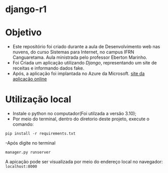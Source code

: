 # django-r1

# Objetivo
- Este repositório foi criado durante a aula de Desenvolvimento web nas nuvens, do curso Sistemas para Internet, no campus IFRN Canguaretama. Aula ministrada pelo professor Eberton Marinho.  
- Foi Criada um aplicação utilizando *Django*, representando um site de receitas e informando dados fake.  
- Após, a aplicação foi implantada no Azure da Microsoft.
[site da aplicação online](https://recipesdjango.azurewebsites.net/)

# Utilização local
- Instale o python no computador(Foi utilzada a versão 3.10);
- Por meio do terminal, dentro do diretorio deste projeto, execute o comando:
```
pip install -r requirements.txt
```
-Após digite no terminal
```
manager.py runserver
```

A apicação pode ser visualizada por meio do endereço local no navegador:  
```localhost:8000```